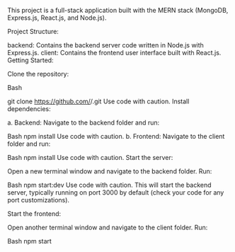 This project is a full-stack application built with the MERN stack (MongoDB, Express.js, React.js, and Node.js).

Project Structure:

backend: Contains the backend server code written in Node.js with Express.js.
client: Contains the frontend user interface built with React.js.
Getting Started:

Clone the repository:

Bash

git clone https://github.com/<your-username>/<your-repository-name>.git
Use code with caution.
Install dependencies:

a. Backend: Navigate to the backend folder and run:

Bash
npm install
Use code with caution.
b. Frontend: Navigate to the client folder and run:

Bash
npm install
Use code with caution.
Start the server:

Open a new terminal window and navigate to the backend folder. Run:

Bash
npm start:dev
Use code with caution.
This will start the backend server, typically running on port 3000 by default (check your code for any port customizations).

Start the frontend:

Open another terminal window and navigate to the client folder. Run:

Bash
npm start
